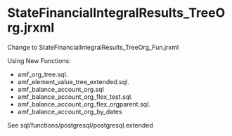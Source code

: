 # StateFinancialIntegralResults_TreeOrg.jrxml

Change to
StateFinancialIntegralResults_TreeOrg_Fun.jrxml

Using New Functions:

- amf_org_tree.sql. 
- amf_element_value_tree_extended.sql.
- amf_balance_account_org.sql
- amf_balance_account_org_flex_test.sql.
- amf_balance_account_org_flex_orgparent.sql.
- amf_balance_account_org_by_dates

See sql/functions/postgresql/postgresql.extended